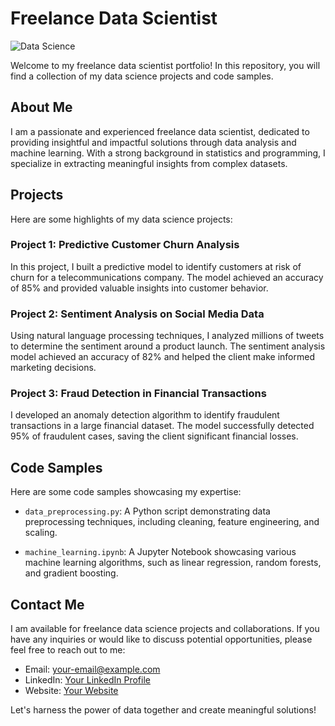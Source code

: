 # Freelance Data Scientist

![Data Science](https://your-image-url.com)

Welcome to my freelance data scientist portfolio! In this repository, you will find a collection of my data science projects and code samples.

## About Me

I am a passionate and experienced freelance data scientist, dedicated to providing insightful and impactful solutions through data analysis and machine learning. With a strong background in statistics and programming, I specialize in extracting meaningful insights from complex datasets.

## Projects

Here are some highlights of my data science projects:

### Project 1: Predictive Customer Churn Analysis
In this project, I built a predictive model to identify customers at risk of churn for a telecommunications company. The model achieved an accuracy of 85% and provided valuable insights into customer behavior.

### Project 2: Sentiment Analysis on Social Media Data
Using natural language processing techniques, I analyzed millions of tweets to determine the sentiment around a product launch. The sentiment analysis model achieved an accuracy of 82% and helped the client make informed marketing decisions.

### Project 3: Fraud Detection in Financial Transactions
I developed an anomaly detection algorithm to identify fraudulent transactions in a large financial dataset. The model successfully detected 95% of fraudulent cases, saving the client significant financial losses.

## Code Samples

Here are some code samples showcasing my expertise:

- `data_preprocessing.py`: A Python script demonstrating data preprocessing techniques, including cleaning, feature engineering, and scaling.

- `machine_learning.ipynb`: A Jupyter Notebook showcasing various machine learning algorithms, such as linear regression, random forests, and gradient boosting.

## Contact Me

I am available for freelance data science projects and collaborations. If you have any inquiries or would like to discuss potential opportunities, please feel free to reach out to me:

- Email: your-email@example.com
- LinkedIn: [Your LinkedIn Profile](https://www.linkedin.com/in/your-profile)
- Website: [Your Website](https://www.your-website.com)

Let's harness the power of data together and create meaningful solutions!
